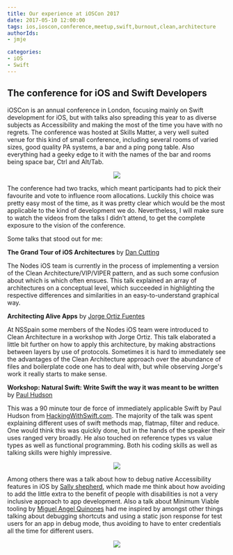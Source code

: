 ```yaml
---
title: Our experience at iOSCon 2017
date: 2017-05-10 12:00:00
tags: ios,ioscon,conference,meetup,swift,burnout,clean,architecture
authorIds:
- jmje

categories:
- iOS
- Swift
---
```


## The conference for iOS and Swift Developers

iOSCon is an annual conference in London, focusing mainly on Swift development for iOS, but with talks also spreading this year to as diverse subjects as Accessibility and making the most of the time you have with no regrets.
The conference was hosted at Skills Matter, a very well suited venue for this kind of small conference, including several rooms of varied sizes, good quality PA systems, a bar and a ping pong table. Also everything had a geeky edge to it with the names of the bar and rooms being space bar, Ctrl and Alt/Tab.

<p align=center><img src = "https://d1gwekl0pol55k.cloudfront.net/image/nstack/translate_values/34273312331_ac5e8cefeb_z_Lb4ULKU1jY.jpg"/></p>

The conference had two tracks, which meant participants had to pick their favourite and vote to influence room allocations. Luckily this choice was pretty easy most of the time, as it was pretty clear which would be the most applicable to the kind of development we do. Nevertheless, I will make sure to watch the videos from the talks I didn’t attend, to get the complete exposure to the vision of the conference.

Some talks that stood out for me:


**The Grand Tour of iOS Architectures** by [Dan Cutting](https://twitter.com/dcutting)

The Nodes iOS team is currently in the process of implementing a version of the Clean Architecture/VIP/VIPER pattern, and as such some confusion about which is which often ensues. This talk explained an array of architectures on a conceptual level, which succeeded in highlighting the respective differences and similarities in an easy-to-understand graphical way.

**Architecting Alive Apps** by [Jorge Ortiz Fuentes](https://twitter.com/jdortiz)

At NSSpain some members of the Nodes iOS team were introduced to Clean Architecture in a workshop with Jorge Ortiz. This talk elaborated a little bit further on how to apply this architecture, by making abstractions between layers by use of protocols. Sometimes it is hard to immediately see the advantages of the Clean Architecture approach over the abundance of files and boilerplate code one has to deal with, but while observing Jorge's work it really starts to make sense.

**Workshop: Natural Swift: Write Swift the way it was meant to be written** by [Paul Hudson](https://twitter.com/twostraws)

This was a 90 minute tour de force of immediately applicable Swift by Paul Hudson from [HackingWithSwift.com](http://hackingwithswift.com). The majority of the talk was spent explaining different uses of swift methods map, flatmap, filter and reduce. One would think this was quickly done, but in the hands of the speaker their uses ranged very broadly. He also touched on reference types vs value types as well as functional programming. Both his coding skills as well as talking skills were highly impressive.

<p align=center><img src = "https://d1gwekl0pol55k.cloudfront.net/image/nstack/translate_values/34403918755_df0591066c_z_eO7EL8BVax.jpg"/></p>

Among others there was a talk about how to debug native Accessibility features in iOS by [Sally shepherd](http//twitter.com/mostgood), which made me think about how avoiding to add the little extra to the benefit of people with disabilities is not a very inclusive approach to app development.
Also a talk about Minimum Viable tooling by [Miguel Angel Quinones](http://twitter.com/miguelquinon) had me inspired by amongst other things talking about debugging shortcuts and using a static json response for test users for an app in debug mode, thus avoiding to have to enter credentials all the time for different users.

<p align=center><img src = "https://d1gwekl0pol55k.cloudfront.net/image/nstack/translate_values/32939761313_103420004f_z_l3Dv9E18Mf.jpg"/></p>
